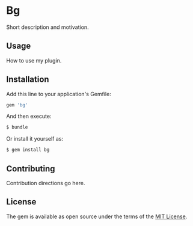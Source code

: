 # Bg
Short description and motivation.

## Usage
How to use my plugin.

## Installation
Add this line to your application's Gemfile:

```ruby
gem 'bg'
```

And then execute:
```bash
$ bundle
```

Or install it yourself as:
```bash
$ gem install bg
```

## Contributing
Contribution directions go here.

## License
The gem is available as open source under the terms of the [MIT License](http://opensource.org/licenses/MIT).
